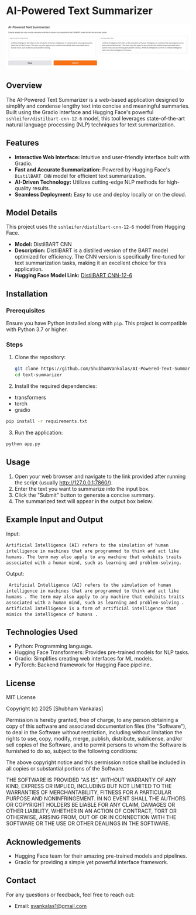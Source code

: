 # AI-Powered Text Summarizer  

![ ](images/interface.jpg)  

## Overview  
The AI-Powered Text Summarizer is a web-based application designed to simplify and condense lengthy text into concise and meaningful summaries. Built using the Gradio interface and Hugging Face's powerful `sshleifer/distilbart-cnn-12-6` model, this tool leverages state-of-the-art natural language processing (NLP) techniques for text summarization.  

## Features  
- **Interactive Web Interface:** Intuitive and user-friendly interface built with Gradio.  
- **Fast and Accurate Summarization:** Powered by Hugging Face's `DistilBART CNN` model for efficient text summarization.  
- **AI-Driven Technology:** Utilizes cutting-edge NLP methods for high-quality results.  
- **Seamless Deployment:** Easy to use and deploy locally or on the cloud.  

## Model Details  
This project uses the `sshleifer/distilbart-cnn-12-6` model from Hugging Face.  
- **Model:** DistilBART CNN  
- **Description:** DistilBART is a distilled version of the BART model optimized for efficiency. The CNN version is specifically fine-tuned for text summarization tasks, making it an excellent choice for this application.  
- **Hugging Face Model Link:** [DistilBART CNN-12-6](https://huggingface.co/sshleifer/distilbart-cnn-12-6)  

## Installation  

### Prerequisites  
Ensure you have Python installed along with `pip`. This project is compatible with Python 3.7 or higher.  

### Steps  
1. Clone the repository:  
   ```bash
   git clone https://github.com/ShubhamVankalas/AI-Powered-Text-Summarizer
   cd text-summarizer
   ```
   
2. Install the required dependencies:
 - transformers
 - torch
 - gradio

```bash
pip install -r requirements.txt
```

3. Run the application:

```bash
python app.py
```

## Usage
1. Open your web browser and navigate to the link provided after running the script (usually http://127.0.0.1:7860/).
2. Enter the text you want to summarize into the input box.
3. Click the "Submit" button to generate a concise summary.
4. The summarized text will appear in the output box below.

## Example Input and Output

Input:

```vbnet
Artificial Intelligence (AI) refers to the simulation of human intelligence in machines that are programmed to think and act like humans. The term may also apply to any machine that exhibits traits associated with a human mind, such as learning and problem-solving.
```

Output:
```vbnet
 Artificial Intelligence (AI) refers to the simulation of human intelligence in machines that are programmed to think and act like humans . The term may also apply to any machine that exhibits traits associated with a human mind, such as learning and problem-solving . Artificial Intelligence is a form of artificial intelligence that mimics the intelligence of humans . 
```

## Technologies Used
 - Python: Programming language.
 - Hugging Face Transformers: Provides pre-trained models for NLP tasks.
 - Gradio: Simplifies creating web interfaces for ML models.
 - PyTorch: Backend framework for Hugging Face pipeline.

## License

MIT License

Copyright (c) 2025 [Shubham Vankalas]

Permission is hereby granted, free of charge, to any person obtaining a copy of this software and associated documentation files (the "Software"), to deal in the Software without restriction, including without limitation the rights to use, copy, modify, merge, publish, distribute, sublicense, and/or sell copies of the Software, and to permit persons to whom the Software is furnished to do so, subject to the following conditions:

The above copyright notice and this permission notice shall be included in all copies or substantial portions of the Software.

THE SOFTWARE IS PROVIDED "AS IS", WITHOUT WARRANTY OF ANY KIND, EXPRESS OR IMPLIED, INCLUDING BUT NOT LIMITED TO THE WARRANTIES OF MERCHANTABILITY, FITNESS FOR A PARTICULAR PURPOSE AND NONINFRINGEMENT. IN NO EVENT SHALL THE AUTHORS OR COPYRIGHT HOLDERS BE LIABLE FOR ANY CLAIM, DAMAGES OR OTHER LIABILITY, WHETHER IN AN ACTION OF CONTRACT, TORT OR OTHERWISE, ARISING FROM, OUT OF OR IN CONNECTION WITH THE SOFTWARE OR THE USE OR OTHER DEALINGS IN THE SOFTWARE.


## Acknowledgements
 - Hugging Face team for their amazing pre-trained models and pipelines.
 - Gradio for providing a simple yet powerful interface framework.

## Contact
For any questions or feedback, feel free to reach out:
 - Email: svankalas1@gmail.com
